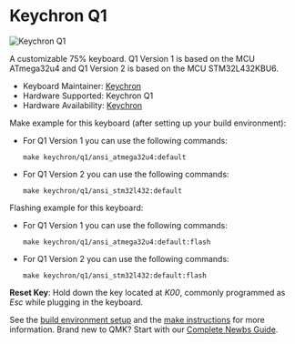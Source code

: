# Keychron Q1

![Keychron Q1](https://cdn.shopify.com/s/files/1/0059/0630/1017/t/5/assets/pf-c4a2d4d8--KeychronQ1QMKCustomMechanicalKeyboard7.jpeg?v=1628820823)

A customizable 75% keyboard.
Q1 Version 1 is based on the MCU ATmega32u4 and Q1 Version 2 is based on the MCU STM32L432KBU6.

* Keyboard Maintainer: [Keychron](https://github.com/keychron)
* Hardware Supported: Keychron Q1
* Hardware Availability: [Keychron](https://www.keychron.com)

Make example for this keyboard (after setting up your build environment):
- For Q1 Version 1 you can use the following commands:

    `make keychron/q1/ansi_atmega32u4:default`

- For Q1 Version 2 you can use the following commands:

    `make keychron/q1/ansi_stm32l432:default`

Flashing example for this keyboard:
- For Q1 Version 1 you can use the following commands:

    `make keychron/q1/ansi_atmega32u4:default:flash`

- For Q1 Version 2 you can use the following commands:

    `make keychron/q1/ansi_stm32l432:default:flash`

**Reset Key**: Hold down the key located at *K00*, commonly programmed as *Esc* while plugging in the keyboard.

See the [build environment setup](https://docs.qmk.fm/#/getting_started_build_tools) and the [make instructions](https://docs.qmk.fm/#/getting_started_make_guide) for more information. Brand new to QMK? Start with our [Complete Newbs Guide](https://docs.qmk.fm/#/newbs).
